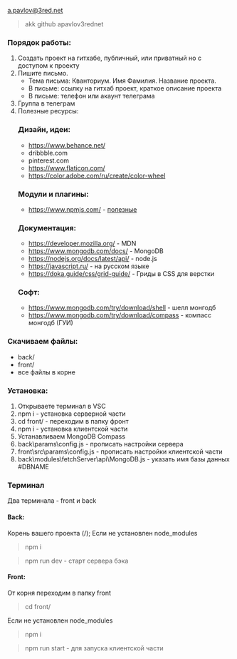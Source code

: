 a.pavlov@3red.net
> akk github apavlov3rednet

### Порядок работы:

1. Создать проект на гитхабе, публичный, или приватный но с доступом к проекту
2. Пишите письмо. 
    - Тема письма: Кванториум. Имя Фамилия. Название проекта. 
    - В письме: ссылку на гитхаб проект, краткое описание проекта
    - В письме: телефон или акаунт телеграма
3. Группа в телеграм
4. Полезные ресурсы:
    ### Дизайн, идеи:
    - https://www.behance.net/
    - dribbble.com
    - pinterest.com
    - https://www.flaticon.com/
    - https://color.adobe.com/ru/create/color-wheel 
    ### Модули и плагины:
    - https://www.npmjs.com/ - [полезные](plugins.md)
    ### Документация:
    - https://developer.mozilla.org/ - MDN
    - https://www.mongodb.com/docs/ - MongoDB
    - https://nodejs.org/docs/latest/api/ - node.js
    - https://javascript.ru/ - на русском языке
    - https://doka.guide/css/grid-guide/ - Гриды в CSS для верстки
    ### Софт:
    - https://www.mongodb.com/try/download/shell - шелл монгодб
    - https://www.mongodb.com/try/download/compass - компасс монгодб (ГУИ)

### Скачиваем файлы:
- back/
- front/
- все файлы в корне

### Установка:
1. Открываете терминал в VSC
2. npm i - установка серверной части
3. cd front/ - переходим в папку фронт
4. npm i - установка клиентской части
5. Устанавливаем MongoDB Compass
6. back\params\config.js - прописать настройки сервера
7. front\src\params\config.js - прописать настройки клиентской части
8. back\modules\fetchServer\api\MongoDB.js - указать имя базы данных #DBNAME

### Терминал
Два терминала - front и back

#### Back:
Корень вашего проекта (/);
Если не установлен node_modules
> npm i

> npm run dev - старт сервера бэка

#### Front:
От корня переходим в папку front
> cd front/

Если не установлен node_modules
> npm i

> npm run start - для запуска клиентской части